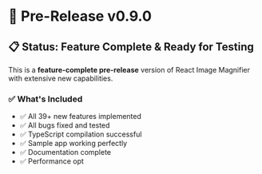 # 🚀 Pre-Release v0.9.0

## 📋 Status: Feature Complete & Ready for Testing

This is a **feature-complete pre-release** version of React Image Magnifier with extensive new capabilities.

### ✅ What's Included
- ✅ All 39+ new features implemented
- ✅ All bugs fixed and tested
- ✅ TypeScript compilation successful
- ✅ Sample app working perfectly
- ✅ Documentation complete
- ✅ Performance opt